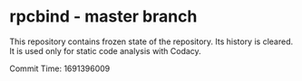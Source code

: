 # rpcbind - master branch

This repository contains frozen state of the repository.
Its history is cleared. It is used only for static code
analysis with Codacy.

Commit Time: 1691396009